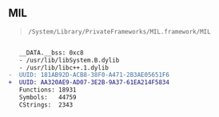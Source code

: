 ## MIL

> `/System/Library/PrivateFrameworks/MIL.framework/MIL`

```diff

   __DATA.__bss: 0xc8
   - /usr/lib/libSystem.B.dylib
   - /usr/lib/libc++.1.dylib
-  UUID: 181AB92D-ACB8-38F0-A471-2B3AE05651F6
+  UUID: AA320AE9-AD07-3E2B-9A37-61EA214F5834
   Functions: 18931
   Symbols:   44759
   CStrings:  2343

```
